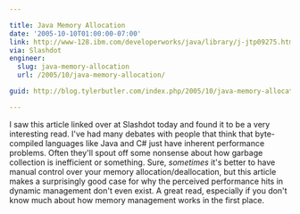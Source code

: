 ```yaml
---

title: Java Memory Allocation
date: '2005-10-10T01:00:00-07:00'
link: http://www-128.ibm.com/developerworks/java/library/j-jtp09275.html?ca=dgr-lnxw01JavaUrbanLegends
via: Slashdot
engineer:
  slug: java-memory-allocation
  url: /2005/10/java-memory-allocation/

guid: http://blog.tylerbutler.com/index.php/2005/10/java-memory-allocation/

---
```


I saw this article linked over at Slashdot today and found it to be a very
interesting read. I've had many debates with people that think that byte-
compiled languages like Java and C# just have inherent performance problems.
Often they'll spout off some nonsense about how garbage collection is
inefficient or something. Sure, _sometimes_ it's better to have manual control
over your memory allocation/deallocation, but this article makes a
surprisingly good case for why the perceived performance hits in dynamic
management don't even exist. A great read, especially if you don't know much
about how memory management works in the first place.
